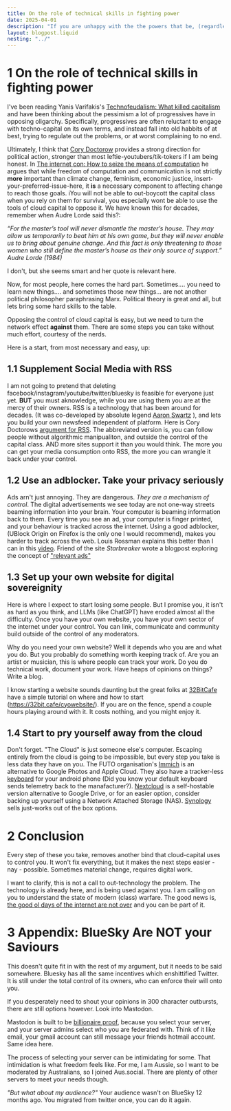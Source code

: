 ```yaml
---
title: On the role of technical skills in fighting power
date: 2025-04-01
description: "If you are unhappy with the the powers that be, (regardless of who you think that is), you should understand the tools to fight them. Tip: Regulation wont be enough"
layout: blogpost.liquid
nesting: "../"
---
```




# 1 On the role of technical skills in fighting power

I've been reading Yanis Varifakis's [Technofeudalism: What killed capitalism](https://www.penguin.com.au/books/technofeudalism-9781529926095) and have been thinking about the pessimism a lot of progressives have in opposing oligarchy. 
Specifically, progressives are often reluctant to engage with techno-capital on its own terms, and instead fall into old habbits of at best, trying to regulate out the problems, or at worst complaining to no end. 

Ultimately, I think that [Cory Doctorow](https://craphound.com/) provides a strong direction for political action, stronger than most leftie-youtubers/tik-tokers if I am being honest. In [The internet con: How to seize the means of computation](https://craphound.com/category/internetcon/) he argues that while freedom of computation and communication is not strictly **more** important than climate change, feminism, economic justice, insert-your-preferred-issue-here, it **is** a necessary component to affecting change to reach those goals. iYou will not be able to out-boycott the capital class when you rely on them for survival, you especially wont be able to use the tools of cloud capital to oppose it.  We have known this for decades, remember when Audre Lorde said this?:

*“For the master’s tool will never dismantle the master’s house. They may allow us temporarily to beat him at his own game, but they will never enable us to bring about genuine change. And this fact is only threatening to those women who still define the master’s house as their only source of support.”  Audre Lorde (1984)*

I don't, but she seems smart and her quote is relevant here. 

Now, for most people, here comes the hard part. Sometimes.... you need to learn new things.... and sometimes those new things... are not another political philosopher paraphrasing Marx. Political theory is great and all, but lets bring some hard skills to the table.

Opposing the control of cloud capital is easy, but we need to turn the network effect **against** them. There are some steps you can take without much effort, courtesy of the nerds. 

Here is a start, from most necessary and easy, up:

## 1.1 **Supplement Social Media with RSS** 

I am not going to pretend that deleting facebook/instagram/youtube/twitter/bluesky is feasible for everyone just yet. **BUT** you must aknowledge, while you are using them you are at the mercy of their owners. RSS is a technology that has been around for decades. (It was co-developed by absolute legend [Aaron Swartz](https://en.wikipedia.org/wiki/Aaron_Swartz) ), and lets you build your own newsfeed independent of platform. Here is Cory Doctorows [argument for RSS](https://pluralistic.net/2024/10/16/keep-it-really-simple-stupid/). The abbreviated version is, you can follow people without algorithmic manipualiton, and outside the control of the capital class. AND more sites support it than you would think. The more you can get your media consumption onto RSS, the more you can wrangle it back under your control. 

## 1.2 **Use an adblocker. Take your privacy seriously** 

Ads arn't just annoying. They are dangerous. *They are a mechanism of control*. The digital advertisements we see today are not one-way streets beaming information into your brain. Your computer is beaming information back to them. Every time you see an ad, your computer is finger printed, and your behaviour is tracked across the internet. Using a good adblocker, (UBlock Origin on Firefox is the only one I would recommend), makes you harder to track across the web. Louis Rossman explains this better than I can in this [video](https://www.youtube.com/watch?v=N7qWAPVJfj0). Friend of the site *Starbreaker* wrote a blogpost exploring the concept of ["relevant ads"](https://starbreaker.org/grimoire/entries/advertising-will-never-be-great/index.html)   

## 1.3 **Set up your own website for digital sovereignity** 

Here is where I expect to start losing some people. But I promise you, it isn't as hard as you think, and LLMs (like ChatGPT) have eroded almost all the difficulty. Once you have your own website, you have your own sector of the internet under your control. You can link, communicate and community build outside of the control of any moderators. 

Why do you need your own website? Well it depends who you are and what you do. But you probably do something worth keeping track of. Are you an artist or musician, this is where people can track your work. Do you do technical work, document your work. Have heaps of opinions on things? Write a blog. 

 I know starting a website sounds daunting but the great folks at [32BitCafe](32bit.cafe) have a simple tutorial on where and how to start (https://32bit.cafe/cyowebsite/). If you are on the fence, spend a couple hours playing around with it. It costs nothing, and you might enjoy it. 
 
## 1.4 **Start to pry yourself away from the cloud** 
 
 Don't forget. "The Cloud" is just someone else's computer.  Escaping entirely from the cloud is going to be impossible, but every step you take is less data they have on you. The FUTO organisation's [Immich](https://immich.app/) is an alternative to Google Photos and Apple Cloud. They also have a tracker-less [keyboard](https://keyboard.futo.org/) for your android phone (Did you know your default keyboard sends telemetry back to the manafacturer?). [Nextcloud](https://nextcloud.com/) is a self-hostable version alternative to Google Drive, or for an easier option, consider backing up yourself using a Network Attached Storage (NAS). [Synology](https://www.synology.com/en-global) sells just-works out of the box options. 

# 2 Conclusion

Every step of these you take, removes another bind that cloud-capital uses to control you. It won't fix everything, but it makes the next steps easier - nay - possible. Sometimes material change, requires digital work. 

I want to clarify, this is not a call to out-technology the problem. The technology is already here, and is being used against you. I am calling on you to understand the state of modern (class) warfare. The good news is, [the good ol days of the internet are not over](https://www.citationneeded.news/we-can-have-a-different-web/) and you can be part of it.  

# 3 Appendix: BlueSky Are NOT your Saviours

This doesn't quite fit in with the rest of my argument, but it needs to be said somewhere. Bluesky has all the same incentives which enshittified Twitter. It is still under the total control of its owners, who can enforce their will onto you. 

If you desperately need to shout your opinions in 300 character outbursts, there are still options however. Look into Mastodon. 

Mastodon is built to be [billionaire proof](https://pluralistic.net/2025/01/23/defense-in-depth/), because you select your server, and your server admins select who you are federated with. Think of it like email, your gmail account can still message your friends hotmail account. Same idea here.

The process of selecting your server can be intimidating for some. That intimidation is what freedom feels like. For me, I am Aussie, so I want to be moderated by Australians, so I joined Aus.social. There are plenty of other servers to meet your needs though. 

*"But what about my audience?"* Your audience wasn't on BlueSky 12 months ago. You migrated from twitter once, you can do it again. 